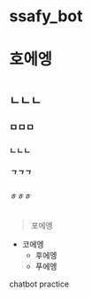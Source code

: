 # ssafy_bot

호에엥
==========
# 
## ㄴㄴㄴ
### ㅁㅁㅁ
#### ㄴㄴㄴ
##### ㄱㄱㄱ
###### ㅎㅎㅎ

 > 포에엥
 
 * 코에엥
   * 후에엥
   * 푸에엥

chatbot practice
